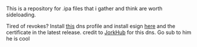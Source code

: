 This is a repository for .ipa files that i gather and think are worth sideloading.

Tired of revokes? Install [this](https://tinyurl.com/mrxkf5yv) dns profile and install esign [here](itms-services://?action=download-manifest&url=https://ipa.ipasign.cc:2052/sign/20240714161205284/4b6b9653-568b-3177-1317-5fa9fe57d859/app.plist) and the certificate in the latest release.
credit to [JorkHub](https://jorkthepork.com) for this dns. Go sub to him he is cool
